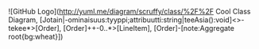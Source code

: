 ![GitHub Logo](http://yuml.me/diagram/scruffy/class/%2F%2F Cool Class Diagram, [Jotain|-ominaisuus:tyyppi;attribuutti:string|teeAsia():void]<>-tekee*>[Order], [Order]++-0..*>[LineItem], [Order]-[note:Aggregate root{bg:wheat}])

